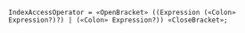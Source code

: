 <!-- This file is generated automatically by infrastructure scripts. Please don't edit by hand. -->

```{ .ebnf .slang-ebnf #IndexAccessOperator }
IndexAccessOperator = «OpenBracket» ((Expression («Colon» Expression?)?) | («Colon» Expression?)) «CloseBracket»;
```

